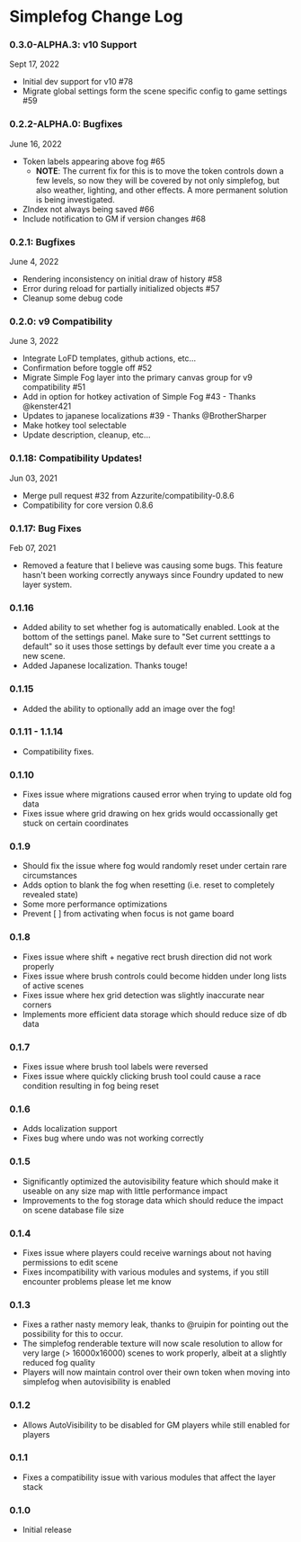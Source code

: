 # Simplefog Change Log

### 0.3.0-ALPHA.3: v10 Support
Sept 17, 2022
* Initial dev support for v10 #78
* Migrate global settings form the scene specific config to game settings #59

### 0.2.2-ALPHA.0: Bugfixes
June 16, 2022
* Token labels appearing above fog #65
  * **NOTE**: The current fix for this is to move the token controls down a few levels, so now they will be covered by not only simplefog, but also weather, lighting, and other effects.  A more permanent solution is being investigated.
* ZIndex not always being saved #66
* Include notification to GM if version changes #68

### 0.2.1: Bugfixes
June 4, 2022
* Rendering inconsistency on initial draw of history #58
* Error during reload for partially initialized objects #57
* Cleanup some debug code

### 0.2.0: v9 Compatibility
June 3, 2022
* Integrate LoFD templates, github actions, etc...
* Confirmation before toggle off #52
* Migrate Simple Fog layer into the primary canvas group for v9 compatibility #51
* Add in option for hotkey activation of Simple Fog #43 - Thanks @kenster421
* Updates to japanese localizations #39 - Thanks @BrotherSharper
* Make hotkey tool selectable
* Update description, cleanup, etc...

### 0.1.18: Compatibility Updates!
Jun 03, 2021
* Merge pull request #32 from Azzurite/compatibility-0.8.6
* Compatibility for core version 0.8.6

### 0.1.17: Bug Fixes
Feb 07, 2021
* Removed a feature that I believe was causing some bugs. This feature hasn't been working correctly anyways since Foundry updated to new layer system.

### 0.1.16
* Added ability to set whether fog is automatically enabled. Look at the bottom of the settings panel. Make sure to "Set current setttings to default" so it uses those settings by default ever time you create a a new scene.
* Added Japanese localization. Thanks touge!

### 0.1.15
* Added the ability to optionally add an image over the fog!

### 0.1.11 - 1.1.14
* Compatibility fixes.

### 0.1.10
* Fixes issue where migrations caused error when trying to update old fog data
* Fixes issue where grid drawing on hex grids would occassionally get stuck on certain coordinates

### 0.1.9
* Should fix the issue where fog would randomly reset under certain rare circumstances
* Adds option to blank the fog when resetting (i.e. reset to completely revealed state)
* Some more performance optimizations
* Prevent [ ] from activating when focus is not game board

### 0.1.8
* Fixes issue where shift + negative rect brush direction did not work properly
* Fixes issue where brush controls could become hidden under long lists of active scenes
* Fixes issue where hex grid detection was slightly inaccurate near corners
* Implements more efficient data storage which should reduce size of db data

### 0.1.7
* Fixes issue where brush tool labels were reversed
* Fixes issue where quickly clicking brush tool could cause a race condition resulting in fog being reset

### 0.1.6
* Adds localization support
* Fixes bug where undo was not working correctly

### 0.1.5
* Significantly optimized the autovisibility feature which should make it useable on any size map with little performance impact
* Improvements to the fog storage data which should reduce the impact on scene database file size

### 0.1.4
* Fixes issue where players could receive warnings about not having permissions to edit scene
* Fixes incompatibility with various modules and systems, if you still encounter problems please let me know

### 0.1.3
* Fixes a rather nasty memory leak, thanks to @ruipin for pointing out the possibility for this to occur.
* The simplefog renderable texture will now scale resolution to allow for very large (> 16000x16000) scenes to work properly, albeit at a slightly reduced fog quality
* Players will now maintain control over their own token when moving into simplefog when autovisibility is enabled

### 0.1.2
* Allows AutoVisibility to be disabled for GM players while still enabled for players

### 0.1.1
* Fixes a compatibility issue with various modules that affect the layer stack

### 0.1.0
* Initial release

